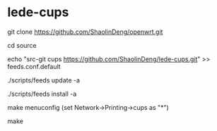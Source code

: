 # lede-cups

git clone https://github.com/ShaolinDeng/openwrt.git


cd source

echo "src-git cups https://github.com/ShaolinDeng/lede-cups.git" >> feeds.conf.default

./scripts/feeds update -a

./scripts/feeds install -a

make menuconfig (set Network->Printing->cups as "*")

make

